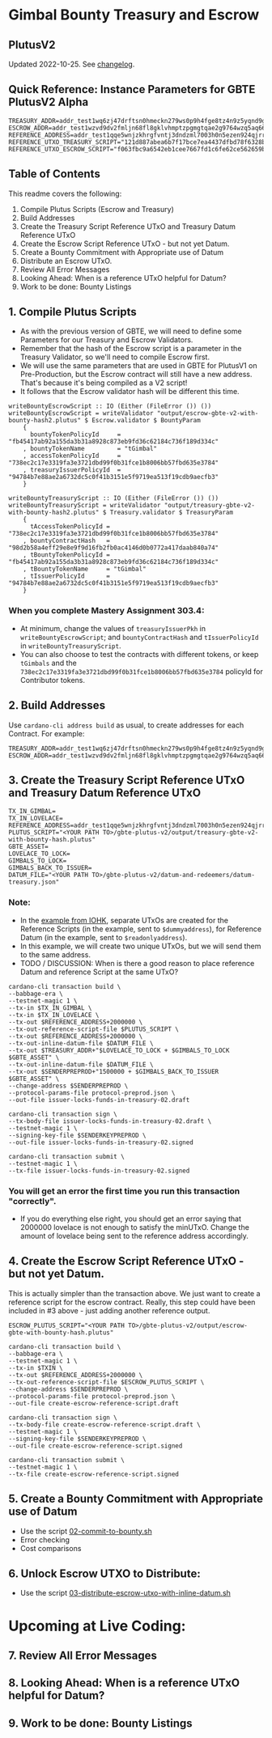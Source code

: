 # Gimbal Bounty Treasury and Escrow
## PlutusV2

Updated 2022-10-25. See [changelog](https://gitlab.com/gimbalabs/plutus-pbl-summer-2022/projects/gbte/gbte-plutus-v2/-/blob/master/changelog.md).

## Quick Reference: Instance Parameters for GBTE PlutusV2 Alpha
```
TREASURY_ADDR=addr_test1wq6zj47drftsn0hmeckn279ws0p9h4fge8tz4n9z5yqnd9gzw7dgt
ESCROW_ADDR=addr_test1wzvd9dv2fmljn68fl8gklvhmptzpgmgtqae2g9764wzq5aq6646m0
REFERENCE_ADDRESS=addr_test1qqe5wnjzkhrgfvntj3dndzml7003h0n5ezen924qjrrglv6648u33jzvq2msza6gyqdcnau0njhav2sv46adkc9c8wdqx5aas8
REFERENCE_UTXO_TREASURY_SCRIPT="121d887abea6b7f17bce7ea4437dfbd78f6328be2412bad0a02974b18fe7259c#1"
REFERENCE_UTXO_ESCROW_SCRIPT="f063fbc9a6542eb1cee7667fd1c6fe62ce562659b3dce4f6b8ee1230a0382bfa#1"

```
## Table of Contents
This readme covers the following:
1. Compile Plutus Scripts (Escrow and Treasury)
2. Build Addresses
3. Create the Treasury Script Reference UTxO and Treasury Datum Reference UTxO
4. Create the Escrow Script Reference UTxO - but not yet Datum.
5. Create a Bounty Commitment with Appropriate use of Datum
6. Distribute an Escrow UTxO.
7. Review All Error Messages
8. Looking Ahead: When is a reference UTxO helpful for Datum?
9. Work to be done: Bounty Listings

## 1. Compile Plutus Scripts
- As with the previous version of GBTE, we will need to define some Parameters for our Treasury and Escrow Validators.
- Remember that the hash of the Escrow script is a parameter in the Treasury Validator, so we'll need to compile Escrow first.
- We will use the same parameters that are used in GBTE for PlutusV1 on Pre-Production, but the Escrow contract will still have a new address. That's because it's being compiled as a V2 script!
- It follows that the Escrow validator hash will be different this time.

```
writeBountyEscrowScript :: IO (Either (FileError ()) ())
writeBountyEscrowScript = writeValidator "output/escrow-gbte-v2-with-bounty-hash2.plutus" $ Escrow.validator $ BountyParam
    {
      bountyTokenPolicyId     = "fb45417ab92a155da3b31a8928c873eb9fd36c62184c736f189d334c"
    , bountyTokenName         = "tGimbal"
    , accessTokenPolicyId     = "738ec2c17e3319fa3e3721dbd99f0b31fce1b8006bb57fbd635e3784"
    , treasuryIssuerPolicyId  = "94784b7e88ae2a6732dc5c0f41b3151e5f9719ea513f19cdb9aecfb3"
    }

writeBountyTreasuryScript :: IO (Either (FileError ()) ())
writeBountyTreasuryScript = writeValidator "output/treasury-gbte-v2-with-bounty-hash2.plutus" $ Treasury.validator $ TreasuryParam
    {
      tAccessTokenPolicyId = "738ec2c17e3319fa3e3721dbd99f0b31fce1b8006bb57fbd635e3784"
    , bountyContractHash   = "98d2b58a4eff29e8e9f9d16fb2fb0ac4146d0b0772a417daab840a74"
    , tBountyTokenPolicyId = "fb45417ab92a155da3b31a8928c873eb9fd36c62184c736f189d334c"
    , tBountyTokenName     = "tGimbal"
    , tIssuerPolicyId      = "94784b7e88ae2a6732dc5c0f41b3151e5f9719ea513f19cdb9aecfb3"
    }
```

### When you complete Mastery Assignment 303.4:
- At minimum, change the values of `treasuryIssuerPkh` in `writeBountyEscrowScript`; and `bountyContractHash` and `tIssuerPolicyId` in `writeBountyTreasuryScript`.
- You can also choose to test the contracts with different tokens, or keep `tGimbals` and the `738ec2c17e3319fa3e3721dbd99f0b31fce1b8006bb57fbd635e3784` policyId for Contributor tokens.


## 2. Build Addresses
Use `cardano-cli address build` as usual, to create addresses for each Contract. For example:
```
TREASURY_ADDR=addr_test1wq6zj47drftsn0hmeckn279ws0p9h4fge8tz4n9z5yqnd9gzw7dgt
ESCROW_ADDR=addr_test1wzvd9dv2fmljn68fl8gklvhmptzpgmgtqae2g9764wzq5aq6646m0
```

## 3. Create the Treasury Script Reference UTxO and Treasury Datum Reference UTxO
```
TX_IN_GIMBAL=
TX_IN_LOVELACE=
REFERENCE_ADDRESS=addr_test1qqe5wnjzkhrgfvntj3dndzml7003h0n5ezen924qjrrglv6648u33jzvq2msza6gyqdcnau0njhav2sv46adkc9c8wdqx5aas8
PLUTUS_SCRIPT="<YOUR PATH TO>/gbte-plutus-v2/output/treasury-gbte-v2-with-bounty-hash.plutus"
GBTE_ASSET=
LOVELACE_TO_LOCK=
GIMBALS_TO_LOCK=
GIMBALS_BACK_TO_ISSUER=
DATUM_FILE="<YOUR PATH TO>/gbte-plutus-v2/datum-and-redeemers/datum-treasury.json"
```

### Note:
- In the [example from IOHK](https://github.com/input-output-hk/cardano-node/blob/master/doc/reference/plutus/babbage-script-example.md), separate UTxOs are created for the Reference Scripts (in the example, sent to `$dummyaddress`), for Reference Datum (in the example, sent to `$readonlyaddress`).
- In this example, we will create two unique UTxOs, but we will send them to the same address.
- TODO / DISCUSSION: When is there a good reason to place reference Datum and reference Script at the same UTxO?

```
cardano-cli transaction build \
--babbage-era \
--testnet-magic 1 \
--tx-in $TX_IN_GIMBAL \
--tx-in $TX_IN_LOVELACE \
--tx-out $REFERENCE_ADDRESS+2000000 \
--tx-out-reference-script-file $PLUTUS_SCRIPT \
--tx-out $REFERENCE_ADDRESS+2000000 \
--tx-out-inline-datum-file $DATUM_FILE \
--tx-out $TREASURY_ADDR+"$LOVELACE_TO_LOCK + $GIMBALS_TO_LOCK $GBTE_ASSET" \
--tx-out-inline-datum-file $DATUM_FILE \
--tx-out $SENDERPREPROD+"1500000 + $GIMBALS_BACK_TO_ISSUER $GBTE_ASSET" \
--change-address $SENDERPREPROD \
--protocol-params-file protocol-preprod.json \
--out-file issuer-locks-funds-in-treasury-02.draft

cardano-cli transaction sign \
--tx-body-file issuer-locks-funds-in-treasury-02.draft \
--testnet-magic 1 \
--signing-key-file $SENDERKEYPREPROD \
--out-file issuer-locks-funds-in-treasury-02.signed

cardano-cli transaction submit \
--testnet-magic 1 \
--tx-file issuer-locks-funds-in-treasury-02.signed
```

### You will get an error the first time you run this transaction "correctly".
- If you do everything else right, you should get an error saying that 2000000 lovelace is not enough to satisfy the minUTxO. Change the amount of lovelace being sent to the reference address accordingly.

## 4. Create the Escrow Script Reference UTxO - but not yet Datum.
This is actually simpler than the transaction above. We just want to create a reference script for the escrow contract. Really, this step could have been included in #3 above - just adding another reference output.

```
ESCROW_PLUTUS_SCRIPT="<YOUR PATH TO>/gbte-plutus-v2/output/escrow-gbte-with-bounty-hash.plutus"
```

```
cardano-cli transaction build \
--babbage-era \
--testnet-magic 1 \
--tx-in $TXIN \
--tx-out $REFERENCE_ADDRESS+2000000 \
--tx-out-reference-script-file $ESCROW_PLUTUS_SCRIPT \
--change-address $SENDERPREPROD \
--protocol-params-file protocol-preprod.json \
--out-file create-escrow-reference-script.draft

cardano-cli transaction sign \
--tx-body-file create-escrow-reference-script.draft \
--testnet-magic 1 \
--signing-key-file $SENDERKEYPREPROD \
--out-file create-escrow-reference-script.signed

cardano-cli transaction submit \
--testnet-magic 1 \
--tx-file create-escrow-reference-script.signed
```

## 5. Create a Bounty Commitment with Appropriate use of Datum
- Use the script [02-commit-to-bounty.sh](https://gitlab.com/gimbalabs/plutus-pbl-summer-2022/projects/gbte/gbte-plutus-v2/-/blob/master/scripts/02-commit-to-bounty.sh)
- Error checking
- Cost comparisons

## 6. Unlock Escrow UTXO to Distribute:
- Use the script [03-distribute-escrow-utxo-with-inline-datum.sh](https://gitlab.com/gimbalabs/plutus-pbl-summer-2022/projects/gbte/gbte-plutus-v2/-/blob/master/scripts/03-distribute-escrow-utxo-with-inline-datum.sh)


# Upcoming at Live Coding:
## 7. Review All Error Messages
## 8. Looking Ahead: When is a reference UTxO helpful for Datum?
## 9. Work to be done: Bounty Listings